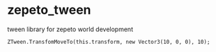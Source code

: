 # zepeto_tween
tween library for zepeto world development

    ZTween.TransfomMoveTo(this.transform, new Vector3(10, 0, 0), 10);
